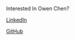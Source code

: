 Interested In Owen Chen?

[LinkedIn](https://www.linkedin.com/in/owen-chen-112382322?utm_source=share&utm_campaign=share_via&utm_content=profile&utm_medium=ios_app)

[GitHub](https://github.com/Spxxk)
